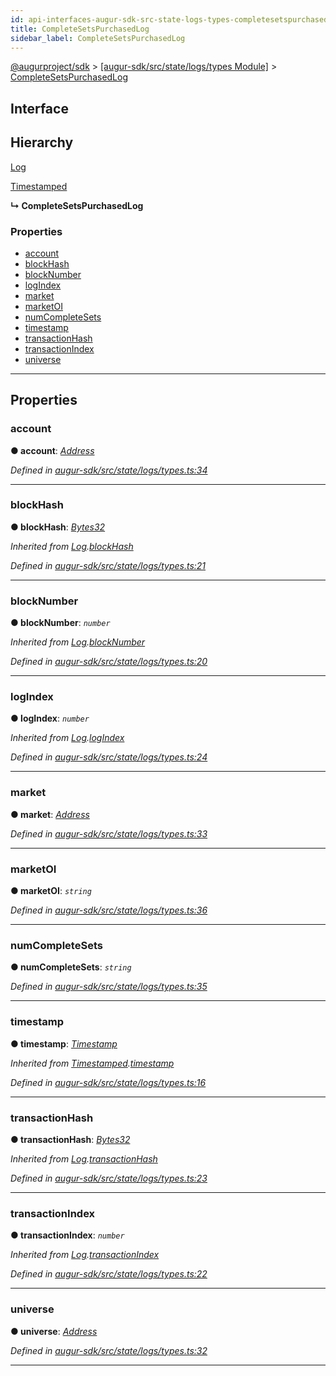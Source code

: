 ```yaml
---
id: api-interfaces-augur-sdk-src-state-logs-types-completesetspurchasedlog
title: CompleteSetsPurchasedLog
sidebar_label: CompleteSetsPurchasedLog
---
```


[@augurproject/sdk](api-readme.md) > [[augur-sdk/src/state/logs/types Module]](api-modules-augur-sdk-src-state-logs-types-module.md) > [CompleteSetsPurchasedLog](api-interfaces-augur-sdk-src-state-logs-types-completesetspurchasedlog.md)

## Interface

## Hierarchy

 [Log](api-interfaces-augur-sdk-src-state-logs-types-log.md)

 [Timestamped](api-interfaces-augur-sdk-src-state-logs-types-timestamped.md)

**↳ CompleteSetsPurchasedLog**

### Properties

* [account](api-interfaces-augur-sdk-src-state-logs-types-completesetspurchasedlog.md#account)
* [blockHash](api-interfaces-augur-sdk-src-state-logs-types-completesetspurchasedlog.md#blockhash)
* [blockNumber](api-interfaces-augur-sdk-src-state-logs-types-completesetspurchasedlog.md#blocknumber)
* [logIndex](api-interfaces-augur-sdk-src-state-logs-types-completesetspurchasedlog.md#logindex)
* [market](api-interfaces-augur-sdk-src-state-logs-types-completesetspurchasedlog.md#market)
* [marketOI](api-interfaces-augur-sdk-src-state-logs-types-completesetspurchasedlog.md#marketoi)
* [numCompleteSets](api-interfaces-augur-sdk-src-state-logs-types-completesetspurchasedlog.md#numcompletesets)
* [timestamp](api-interfaces-augur-sdk-src-state-logs-types-completesetspurchasedlog.md#timestamp)
* [transactionHash](api-interfaces-augur-sdk-src-state-logs-types-completesetspurchasedlog.md#transactionhash)
* [transactionIndex](api-interfaces-augur-sdk-src-state-logs-types-completesetspurchasedlog.md#transactionindex)
* [universe](api-interfaces-augur-sdk-src-state-logs-types-completesetspurchasedlog.md#universe)

---

## Properties

<a id="account"></a>

###  account

**● account**: *[Address](api-modules-augur-sdk-src-state-logs-types-module.md#address)*

*Defined in [augur-sdk/src/state/logs/types.ts:34](https://github.com/AugurProject/augur/blob/1e1466f1d3/packages/augur-sdk/src/state/logs/types.ts#L34)*

___
<a id="blockhash"></a>

###  blockHash

**● blockHash**: *[Bytes32](api-modules-augur-sdk-src-state-logs-types-module.md#bytes32)*

*Inherited from [Log](api-interfaces-augur-sdk-src-state-logs-types-log.md).[blockHash](api-interfaces-augur-sdk-src-state-logs-types-log.md#blockhash)*

*Defined in [augur-sdk/src/state/logs/types.ts:21](https://github.com/AugurProject/augur/blob/1e1466f1d3/packages/augur-sdk/src/state/logs/types.ts#L21)*

___
<a id="blocknumber"></a>

###  blockNumber

**● blockNumber**: *`number`*

*Inherited from [Log](api-interfaces-augur-sdk-src-state-logs-types-log.md).[blockNumber](api-interfaces-augur-sdk-src-state-logs-types-log.md#blocknumber)*

*Defined in [augur-sdk/src/state/logs/types.ts:20](https://github.com/AugurProject/augur/blob/1e1466f1d3/packages/augur-sdk/src/state/logs/types.ts#L20)*

___
<a id="logindex"></a>

###  logIndex

**● logIndex**: *`number`*

*Inherited from [Log](api-interfaces-augur-sdk-src-state-logs-types-log.md).[logIndex](api-interfaces-augur-sdk-src-state-logs-types-log.md#logindex)*

*Defined in [augur-sdk/src/state/logs/types.ts:24](https://github.com/AugurProject/augur/blob/1e1466f1d3/packages/augur-sdk/src/state/logs/types.ts#L24)*

___
<a id="market"></a>

###  market

**● market**: *[Address](api-modules-augur-sdk-src-state-logs-types-module.md#address)*

*Defined in [augur-sdk/src/state/logs/types.ts:33](https://github.com/AugurProject/augur/blob/1e1466f1d3/packages/augur-sdk/src/state/logs/types.ts#L33)*

___
<a id="marketoi"></a>

###  marketOI

**● marketOI**: *`string`*

*Defined in [augur-sdk/src/state/logs/types.ts:36](https://github.com/AugurProject/augur/blob/1e1466f1d3/packages/augur-sdk/src/state/logs/types.ts#L36)*

___
<a id="numcompletesets"></a>

###  numCompleteSets

**● numCompleteSets**: *`string`*

*Defined in [augur-sdk/src/state/logs/types.ts:35](https://github.com/AugurProject/augur/blob/1e1466f1d3/packages/augur-sdk/src/state/logs/types.ts#L35)*

___
<a id="timestamp"></a>

###  timestamp

**● timestamp**: *[Timestamp](api-modules-augur-sdk-src-state-logs-types-module.md#timestamp)*

*Inherited from [Timestamped](api-interfaces-augur-sdk-src-state-logs-types-timestamped.md).[timestamp](api-interfaces-augur-sdk-src-state-logs-types-timestamped.md#timestamp)*

*Defined in [augur-sdk/src/state/logs/types.ts:16](https://github.com/AugurProject/augur/blob/1e1466f1d3/packages/augur-sdk/src/state/logs/types.ts#L16)*

___
<a id="transactionhash"></a>

###  transactionHash

**● transactionHash**: *[Bytes32](api-modules-augur-sdk-src-state-logs-types-module.md#bytes32)*

*Inherited from [Log](api-interfaces-augur-sdk-src-state-logs-types-log.md).[transactionHash](api-interfaces-augur-sdk-src-state-logs-types-log.md#transactionhash)*

*Defined in [augur-sdk/src/state/logs/types.ts:23](https://github.com/AugurProject/augur/blob/1e1466f1d3/packages/augur-sdk/src/state/logs/types.ts#L23)*

___
<a id="transactionindex"></a>

###  transactionIndex

**● transactionIndex**: *`number`*

*Inherited from [Log](api-interfaces-augur-sdk-src-state-logs-types-log.md).[transactionIndex](api-interfaces-augur-sdk-src-state-logs-types-log.md#transactionindex)*

*Defined in [augur-sdk/src/state/logs/types.ts:22](https://github.com/AugurProject/augur/blob/1e1466f1d3/packages/augur-sdk/src/state/logs/types.ts#L22)*

___
<a id="universe"></a>

###  universe

**● universe**: *[Address](api-modules-augur-sdk-src-state-logs-types-module.md#address)*

*Defined in [augur-sdk/src/state/logs/types.ts:32](https://github.com/AugurProject/augur/blob/1e1466f1d3/packages/augur-sdk/src/state/logs/types.ts#L32)*

___


